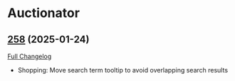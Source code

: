 # Auctionator

## [258](https://github.com/Auctionator/Auctionator/tree/258) (2025-01-24)
[Full Changelog](https://github.com/Auctionator/Auctionator/compare/257...258) 

- Shopping: Move search term tooltip to avoid overlapping search results  
